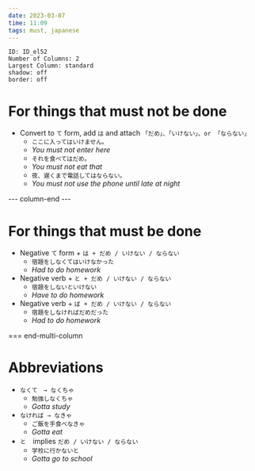 ```yaml
---
date: 2023-03-07
time: 11:09
tags: must, japanese
---
```



```start-multi-column
ID: ID_el52
Number of Columns: 2
Largest Column: standard
shadow: off
border: off
```

# For things that must not be done

-   Convert to `て` form, add `は` and attach `「だめ」、「いけない」、or 「ならない」`
    -   `ここに入ってはいけません。`
    -   _You must not enter here_
    -   `それを食べてはだめ。`
    -   _You must not eat that_
    -   `夜、遅くまで電話してはならない。`
    -   _You must not use the phone until late at night_

--- column-end ---

# For things that must be done

-   Negative `て` form + `は + だめ / いけない / ならない`
    -   `宿題をしなくてはいけなかった`
    -   _Had to do homework_
-   Negative verb + `と + だめ / いけない / ならない`
    -   `宿題をしないといけない`
    -   _Have to do homework_
-   Negative verb + `ば + だめ / いけない / ならない`
    -   `宿題をしなければだめだった`
    -   _Had to do homework_

=== end-multi-column

# Abbreviations

-   `なくて　→ なくちゃ`
    -   `勉強しなくちゃ`
    -   _Gotta study_
-   `なければ → なきゃ`
    -   `ご飯を手食べなきゃ`
    -   _Gotta eat_
-   `と`　implies `だめ / いけない / ならない`
    -   `学校に行かないと`
    -   _Gotta go to school_